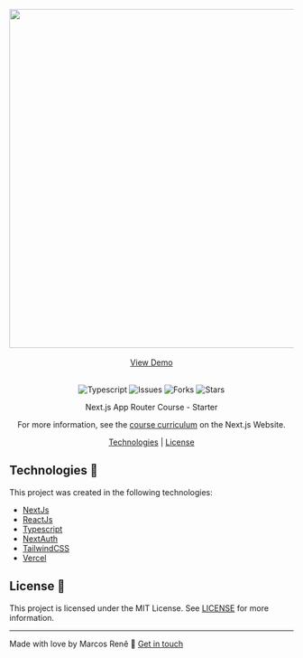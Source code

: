 <p align="center">
  <img src="https://i.ibb.co/b6rVZmq/Capturar.png" width="600" />
  <br />
  <br />
  <a href="https://next-dashboard-sooty.vercel.app/">View Demo</a>
  <br />
  <br />
</p>

<p align="center">
  <img alt="Typescript" src="https://img.shields.io/github/languages/top/MarcosRene/next-dashboard" />
  <img alt="Issues" src="https://img.shields.io/github/issues/MarcosRene/next-dashboard" />
  <img alt="Forks" src="https://img.shields.io/github/forks/MarcosRene/next-dashboard" />
  <img alt="Stars" src="https://img.shields.io/github/stars/MarcosRene/next-dashboard" />
</p>

<div align="center">
  Next.js App Router Course - Starter
  <br />

  For more information, see the [course curriculum](https://nextjs.org/learn) on the Next.js Website.
</div>

<p align="center">
  <a href="#technologies">Technologies</a> | <a href="#license">License</a>
</p>

## Technologies 🚀
This project was created in the following technologies:

- [NextJs](https://nextjs.org/)
- [ReactJs](https://reactjs.org/)
- [Typescript](https://www.typescriptlang.org/)
- [NextAuth](https://next-auth.js.org/)
- [TailwindCSS](https://tailwindcss.com/)
- [Vercel](https://vercel.com/)

## License 📃

This project is licensed under the MIT License. See [LICENSE](https://opensource.org/licenses/MIT) for more information.

---

Made with love by Marcos Renê 👋 [Get in touch](https://www.linkedin.com/in/marcosrene/)